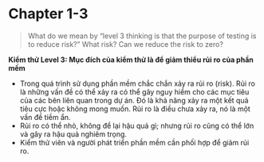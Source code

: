 # Chapter 1-3

> What do we mean by “level 3 thinking is that the purpose of testing is to reduce risk?” What risk? Can we reduce the risk to zero?

**Kiểm thử Level 3: Mục đích của kiểm thử là để giảm thiểu rủi ro của phần mềm**

* Trong quá trình sử dụng phần mềm chắc chắn xảy ra rủi ro (risk). Rủi ro là những vấn đề có thể xảy ra có thể gây nguy hiểm cho các mục tiêu của các bên liên quan trong dự án. Đó là khả năng xảy ra một kết quả tiêu cực hoặc không mong muốn. Rủi ro là điều chưa xảy ra, nó là một vấn đề tiềm ẩn.
* Rủi ro có thể nhỏ, không để lại hậu quả gì; nhưng rủi ro cũng có thể lớn và gây ra hậu quả nghiêm trọng.
* Kiểm thử viên và người phát triển phần mềm cần phối hợp để giảm rủi ro.
